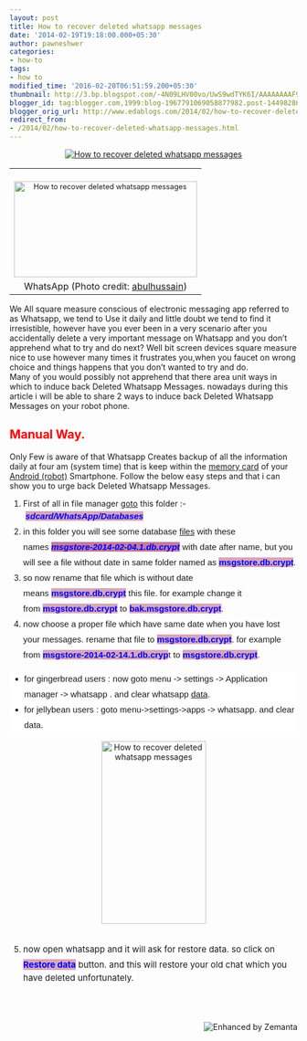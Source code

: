 ```yaml
---
layout: post
title: How to recover deleted whatsapp messages
date: '2014-02-19T19:18:00.000+05:30'
author: pawneshwer
categories:
- how-to
tags:
- how to
modified_time: '2016-02-20T06:51:59.200+05:30'
thumbnail: http://3.bp.blogspot.com/-4N09LHV00vo/UwS9wdTYK6I/AAAAAAAAF9k/y5g_UxwdvVU/s72-c/whatsapp.jpg
blogger_id: tag:blogger.com,1999:blog-1967791069058877982.post-1449828600261680370
blogger_orig_url: http://www.edablogs.com/2014/02/how-to-recover-deleted-whatsapp-messages.html
redirect_from:
- /2014/02/how-to-recover-deleted-whatsapp-messages.html
---
```


<div dir="ltr" style="text-align: left;" trbidi="on"><div class="separator" style="clear: both; text-align: center;"><a href="http://3.bp.blogspot.com/-4N09LHV00vo/UwS9wdTYK6I/AAAAAAAAF9k/y5g_UxwdvVU/s1600/whatsapp.jpg" imageanchor="1" style="margin-left: 1em; margin-right: 1em;"><img alt="How to recover deleted whatsapp messages" border="0" src="http://3.bp.blogspot.com/-4N09LHV00vo/UwS9wdTYK6I/AAAAAAAAF9k/y5g_UxwdvVU/s1600/whatsapp.jpg" title="How to recover deleted whatsapp messages" /></a></div><table cellpadding="0" cellspacing="0" class="tr-caption-container zemanta-img" style="clear: right; float: right; margin-bottom: 1em; text-align: right;"><tbody><tr><td style="text-align: center;"><div class="zemanta-img"><div class="zemanta-img"><div class="zemanta-img"><br /><div class="zemanta-img"><a href="http://www.flickr.com/photos/7678586@N06/5017703003" imageanchor="1" style="margin-bottom: 1em; margin-left: auto; margin-right: auto; text-align: clear:right;"><img alt="How to recover deleted whatsapp messages" border="0" class="zemanta-img-inserted zemanta-img-configured" src="http://farm5.static.flickr.com/4154/5017703003_508d161ea6_n.jpg" height="168" style="border: medium none; font-size: 0.8em;" title="How to recover deleted whatsapp messages" width="320" /></a></div></div></div></div></td></tr><tr><td class="tr-caption zemanta-img-attribution" style="text-align: center;">WhatsApp (Photo credit: <a href="http://www.flickr.com/photos/7678586@N06/5017703003" target="_blank">abulhussain</a>)</td></tr></tbody></table><br /><br />We All square measure conscious of electronic messaging app referred to as Whatsapp, we tend to Use it daily and little doubt we tend to find it irresistible, however have you ever been in a very scenario after you accidentally delete a very important message on Whatsapp and you don’t apprehend what to try and do next? Well bit screen devices square measure nice to use however many times it frustrates you,when you faucet on wrong choice and things happens that you don’t wanted to try and do.<br />Many of you would possibly not apprehend that there area unit ways in which to induce back Deleted Whatsapp Messages. nowadays during this article i will be able to share 2 ways to induce back Deleted Whatsapp Messages on your robot phone.<br /><h2 style="text-align: left;"><span style="color: red;">Manual Way.</span></h2><div style="text-align: left;">Only Few is aware of that Whatsapp Creates backup of all the information daily at four am (system time) that is keep within the <a class="zem_slink" href="http://en.wikipedia.org/wiki/Memory_card" rel="wikipedia" target="_blank" title="Memory card">memory card</a> of your <a class="zem_slink" href="http://en.wikipedia.org/wiki/Android_%28robot%29" rel="wikipedia" target="_blank" title="Android (robot)">Android (robot)</a> Smartphone. Follow the below easy steps and that i can show you to urge back Deleted Whatsapp Messages.</div><div style="text-align: left;"><ol style="text-align: left;"><li>First of all in file manager <a class="zem_slink" href="http://en.wikipedia.org/wiki/Goto" rel="wikipedia" target="_blank" title="Goto">goto</a> this folder :-&nbsp;<i style="font-family: Helvetica, Arial, sans-serif; font-size: 15px; line-height: 27px;"><b><span style="background-color: #d5a6bd; color: blue;">sdcard/WhatsApp/Databases</span></b></i></li><li><span style="font-family: Helvetica, Arial, sans-serif;"><span style="background-color: white; font-size: 15px; line-height: 27px;">in this folder you will see some database <a class="zem_slink" href="http://en.wikipedia.org/wiki/Computer_file" rel="wikipedia" target="_blank" title="Computer file">files</a> with these names&nbsp;</span></span><span style="font-family: Helvetica, Arial, sans-serif; font-size: 15px; line-height: 27px;"><i style="font-weight: bold;"><span style="background-color: #c27ba0; color: blue;">msgstore-2014-02-04.1.db.crypt</span></i><i style="background-color: white; color: #494949; font-weight: bold;"> </i><span style="background-color: white;">with date after name, but you will see a file without date in same folder named as&nbsp;</span></span><span style="font-family: Helvetica, Arial, sans-serif; font-size: 15px; line-height: 27px;"><span style="background-color: #d5a6bd; color: blue;"><b>msgstore.db.crypt</b></span><span style="background-color: white;">.</span></span></li><li><span style="background-color: white; font-family: Helvetica, Arial, sans-serif; font-size: 15px; line-height: 27px;">so now rename that file which is without date means&nbsp;</span><span style="font-family: Helvetica, Arial, sans-serif; font-size: 15px; line-height: 27px;"><span style="background-color: #d5a6bd; color: blue;"><b>msgstore.db.crypt</b></span><span style="background-color: white;"> this file. for example change it from&nbsp;</span></span><span style="font-family: Helvetica, Arial, sans-serif; font-size: 15px; line-height: 27px;"><span style="background-color: #d5a6bd; color: blue;"><b>msgstore.db.crypt</b></span><span style="background-color: white;"> to </span><span style="background-color: #d5a6bd; color: blue;"><b>bak.</b></span></span><span style="font-family: Helvetica, Arial, sans-serif; font-size: 15px; line-height: 27px;"><span style="background-color: #d5a6bd; color: blue;"><b>msgstore.db.crypt</b></span><span style="background-color: white;">.</span></span></li><li><span style="background-color: white; font-family: Helvetica, Arial, sans-serif; font-size: 15px; line-height: 27px;">now choose a proper file which have same date when you have lost your messages. rename that file to&nbsp;</span><span style="font-family: Helvetica, Arial, sans-serif; font-size: 15px; line-height: 27px;"><b><span style="background-color: #d5a6bd; color: blue;">msgstore.db.crypt</span></b><span style="background-color: white;">. for example from&nbsp;</span></span><span style="font-family: Helvetica, Arial, sans-serif; font-size: 15px; line-height: 27px;"><span style="background-color: #d5a6bd; color: blue;"><b>msgstore-2014-02-14.1.db.cryp</b></span><span style="background-color: white;">t to&nbsp;</span></span><span style="font-family: Helvetica, Arial, sans-serif; font-size: 15px; line-height: 27px;"><b><span style="background-color: #d5a6bd; color: blue;">msgstore.db.crypt</span></b><span style="background-color: white;">.</span></span></li></ol><ul style="background-color: white; font-family: Helvetica, Arial, sans-serif; font-size: 15px; line-height: 27px; text-align: left;"><li>for gingerbread users : now goto menu -&gt; settings -&gt; Application manager -&gt; whatsapp . and clear whatsapp <a class="zem_slink" href="http://en.wikipedia.org/wiki/Data" rel="wikipedia" target="_blank" title="Data">data</a>.</li><li>for jellybean users : goto menu-&gt;settings-&gt;apps -&gt; whatsapp. and clear data.</li></ul><div class="separator" style="clear: both; text-align: center;"><a href="http://3.bp.blogspot.com/-kF8t5Z8tsT8/UwS9XQRezqI/AAAAAAAAF9g/XyT4klhKpX4/s1600/backup__1.png" imageanchor="1" style="margin-left: 1em; margin-right: 1em;"><img alt="How to recover deleted whatsapp messages" border="0" src="http://3.bp.blogspot.com/-kF8t5Z8tsT8/UwS9XQRezqI/AAAAAAAAF9g/XyT4klhKpX4/s1600/backup__1.png" height="320" title="How to recover deleted whatsapp messages" width="183" /></a></div><span style="font-family: Helvetica, Arial, sans-serif;"></span><br /><ol arial="" font-family:="" helvetica="" left="" sans-serif="" span="" start="5" text-align:=""><li><span style="font-size: 15px; line-height: 27px;"><span style="background-color: white;">now open whatsapp and it will ask for restore data. so click on </span><b><span style="background-color: #d5a6bd; color: blue;">Restore data</span></b><span style="background-color: white;"> button. and this will restore your old chat which you have deleted&nbsp;unfortunately.&nbsp;</span></span></li></ol></div><span style="font-family: Helvetica, Arial, sans-serif;"></span><span style="color: #494949; font-family: Helvetica, Arial, sans-serif;"><span style="font-size: 15px; line-height: 27px;"><br /></span></span><br /><div class="zemanta-pixie" style="height: 15px; margin-top: 10px;"><a class="zemanta-pixie-a" href="http://www.zemanta.com/?px" title="Enhanced by Zemanta"><img alt="Enhanced by Zemanta" class="zemanta-pixie-img" src="http://img.zemanta.com/zemified_e.png?x-id=61d3ce4c-6f9e-4906-8435-d08fc7a05439" style="border: none; float: right;" /></a></div></div>